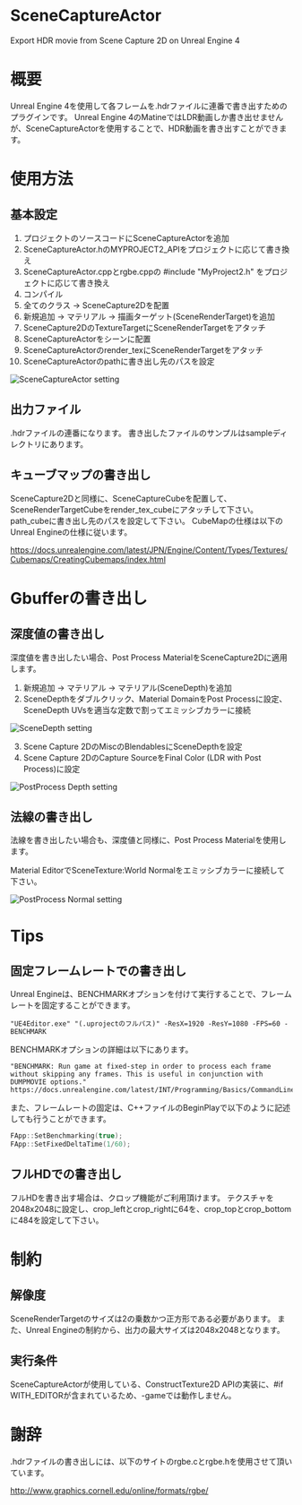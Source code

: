 # SceneCaptureActor
Export HDR movie from Scene Capture 2D on Unreal Engine 4

# 概要

Unreal Engine 4を使用して各フレームを.hdrファイルに連番で書き出すためのプラグインです。
Unreal Engine 4のMatineではLDR動画しか書き出せませんが、SceneCaptureActorを使用することで、HDR動画を書き出すことができます。

# 使用方法

## 基本設定

1. プロジェクトのソースコードにSceneCaptureActorを追加
2. SceneCaptureActor.hのMYPROJECT2_APIをプロジェクトに応じて書き換え
3. SceneCaptureActor.cppとrgbe.cppの #include "MyProject2.h" をプロジェクトに応じて書き換え
4. コンパイル
5. 全てのクラス -> SceneCapture2Dを配置
6. 新規追加 -> マテリアル -> 描画ターゲット(SceneRenderTarget)を追加
7. SceneCapture2DのTextureTargetにSceneRenderTargetをアタッチ
8. SceneCaptureActorをシーンに配置
9. SceneCaptureActorのrender_texにSceneRenderTargetをアタッチ
10. SceneCaptureActorのpathに書き出し先のパスを設定

![SceneCaptureActor setting](https://github.com/abars/SceneCaptureActor/blob/master/setting/SceneCaptureActorSetting.png)

## 出力ファイル

.hdrファイルの連番になります。
書き出したファイルのサンプルはsampleディレクトリにあります。

## キューブマップの書き出し

SceneCapture2Dと同様に、SceneCaptureCubeを配置して、SceneRenderTargetCubeをrender_tex_cubeにアタッチして下さい。
path_cubeに書き出し先のパスを設定して下さい。
CubeMapの仕様は以下のUnreal Engineの仕様に従います。

https://docs.unrealengine.com/latest/JPN/Engine/Content/Types/Textures/Cubemaps/CreatingCubemaps/index.html

# Gbufferの書き出し

## 深度値の書き出し

深度値を書き出したい場合、Post Process MaterialをSceneCapture2Dに適用します。

1. 新規追加 -> マテリアル -> マテリアル(SceneDepth)を追加
2. SceneDepthをダブルクリック、Material DomainをPost Processに設定、SceneDepth UVsを適当な定数で割ってエミッシブカラーに接続

![SceneDepth setting](https://github.com/abars/SceneCaptureActor/blob/master/setting/SceneDepthMaterial.png)

3. Scene Capture 2DのMiscのBlendablesにSceneDepthを設定
4. Scene Capture 2DのCapture SourceをFinal Color (LDR with Post Process)に設定

![PostProcess Depth setting](https://github.com/abars/SceneCaptureActor/blob/master/setting/SetDepthPostEffect.png)

## 法線の書き出し

法線を書き出したい場合も、深度値と同様に、Post Process Materialを使用します。

Material EditorでSceneTexture:World Normalをエミッシブカラーに接続して下さい。

![PostProcess Normal setting](https://github.com/abars/SceneCaptureActor/blob/master/setting/SetNormalPostEffect.png)

# Tips

## 固定フレームレートでの書き出し

Unreal Engineは、BENCHMARKオプションを付けて実行することで、フレームレートを固定することができます。

```
"UE4Editor.exe" "(.uprojectのフルパス)" -ResX=1920 -ResY=1080 -FPS=60 -BENCHMARK
```

BENCHMARKオプションの詳細は以下にあります。

```
"BENCHMARK: Run game at fixed-step in order to process each frame without skipping any frames. This is useful in conjunction with DUMPMOVIE options."
https://docs.unrealengine.com/latest/INT/Programming/Basics/CommandLineArguments/index.html
```

また、フレームレートの固定は、C++ファイルのBeginPlayで以下のように記述しても行うことができます。

```c
FApp::SetBenchmarking(true);
FApp::SetFixedDeltaTime(1/60);
```

## フルHDでの書き出し

フルHDを書き出す場合は、クロップ機能がご利用頂けます。
テクスチャを2048x2048に設定し、crop_leftとcrop_rightに64を、crop_topとcrop_bottomに484を設定して下さい。

# 制約

## 解像度

SceneRenderTargetのサイズは2の乗数かつ正方形である必要があります。
また、Unreal Engineの制約から、出力の最大サイズは2048x2048となります。

## 実行条件

SceneCaptureActorが使用している、ConstructTexture2D APIの実装に、#if WITH_EDITORが含まれているため、-gameでは動作しません。

# 謝辞

.hdrファイルの書き出しには、以下のサイトのrgbe.cとrgbe.hを使用させて頂いています。

http://www.graphics.cornell.edu/online/formats/rgbe/
